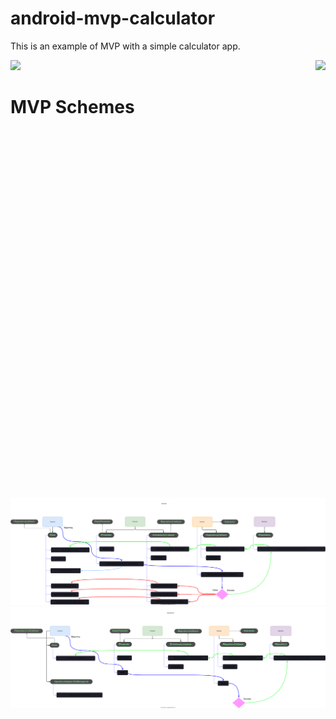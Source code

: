 # android-mvp-calculator

This is an example of MVP with a simple calculator app.

<p float="center">
  <img height="700px" src="https://user-images.githubusercontent.com/86477169/159936156-80dda678-b8e0-457e-ac14-dcc8b3675e5d.jpg">
  <img height="700px" align="right" src="https://user-images.githubusercontent.com/86477169/159130716-b619330b-8323-4ccc-abd1-eeeb5c08ff0b.jpg">
</p

  <br>
  
# MVP Schemes

<a href="https://raw.githubusercontent.com/ElianFabian/android-mvp-calculator/main/MVP%20Calculator%20Scheme.svg">
  <img src="MVP Calculator Scheme.svg">
</a>

<a href="https://raw.githubusercontent.com/ElianFabian/android-mvp-calculator/main/MVP%20OperationList%20Scheme.svg">
  <img src="MVP OperationList Scheme.svg">
</a>
